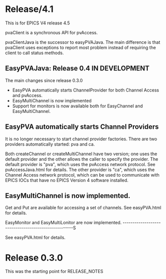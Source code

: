 Release/4.1
===========

This is for EPICS V4 release 4.5

pvaClient is a synchronous API for pvAccess.

pvaClientJava is the successor to easyPVAJava.
The main difference is that pvaClient uses exceptions to report most problem instead
of requiring the client to call status methods.

EasyPVAJava: Release 0.4 IN DEVELOPMENT
---------------------------------------

The main changes since release 0.3.0

* EasyPVA automatically starts ChannelProvider for both Channel Access and pvAccess.
* EasyMultiChannel is now implemented
* Support for monitors is now available both for EasyChannel and EasyMultiChannel.


EasyPVA automatically starts Channel Providers
----------------------------------------------

It is no longer necessary to start channel provider factories.
There are two providers automatically started: pva and ca.

Both createChannel or createMultiChannel have two version; one uses the default provider
and the other allows the caller to specify the provider.
The default provider is "pva", which uses the pvAccess network protocol.
See pvAccessJava.html for details.
The other provider is "ca", which uses the Channel Access network protocol,
which can be used to communicate with EPICS IOCs that have no EPICS Version 4
software installed.

EasyMultiChannel is now implemented.
------------------------------------

Get and Put are available for accessing a set of channels.
See easyPVA.html for details.


EasyMonitor and EasyMultiLonitor are now implemented.
-----------------------------------------------------S

See easyPVA.html for details.


Release 0.3.0
==========
This was the starting point for RELEASE_NOTES
